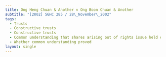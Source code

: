 ```yaml
---
title: Ong Heng Chuan & Another v Ong Boon Chuan & Another
subtitle: "[2002] SGHC 285 / 28\_November\_2002"
tags:
  - Trusts
  - Constructive trusts
  - Constructive trusts
  - Common understanding that shares arising out of rights issue held on trust
  - Whether common understanding proved
layout: single
---
```


